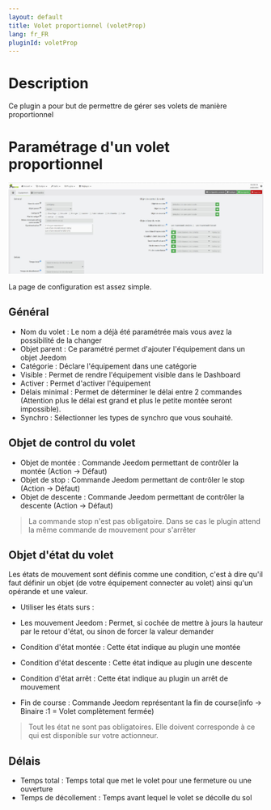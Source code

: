 ```yaml
---
layout: default
title: Volet proportionnel (voletProp)
lang: fr_FR
pluginId: voletProp
---
```


Description
===
Ce plugin a pour but de permettre de gérer ses volets de manière proportionnel

Paramétrage d'un volet proportionnel
===

![introduction01](../images/Configuration.jpg)

La page de configuration est assez simple.

Général
---

* Nom du volet : Le nom a déjà été paramétrée mais vous avez la possibilité de la changer
* Objet parent : Ce paramétré permet d'ajouter l'équipement dans un objet Jeedom
* Catégorie : Déclare l'équipement dans une catégorie
* Visible : Permet de rendre l'équipement visible dans le Dashboard
* Activer : Permet d'activer l'équipement
* Délais minimal : Permet de déterminer le délai entre 2 commandes (Attention plus le délai est grand et plus le petite montée seront impossible).
* Synchro : Sélectionner les types de synchro que vous souhaité.

Objet de control du volet
---

* Objet de montée : Commande Jeedom permettant de contrôler la montée (Action -> Défaut)
* Objet de stop  : Commande Jeedom permettant de contrôler le stop (Action -> Défaut)
* Objet de descente : Commande Jeedom permettant de contrôler la descente (Action -> Défaut)

> La commande stop n'est pas obligatoire. 
Dans se cas le plugin attend la même commande de mouvement pour s'arrêter 

Objet d'état du volet
---

Les états de mouvement sont définis comme une condition, c'est à dire qu'il faut définir un objet (de votre équipement connecter au volet) ainsi qu'un opérande et une valeur.
* Utiliser les états surs :
 * Les mouvement Jeedom : Permet, si cochée de mettre à jours la hauteur par le retour d'état, ou sinon de forcer la valeur demander

* Condition d'état montée : Cette état indique au plugin une montée
* Condition d'état descente  : Cette état indique au plugin une descente
* Condition d'état arrêt  : Cette état indique au plugin un arrêt de mouvement

* Fin de course  :  Commande Jeedom représentant la fin de course(info -> Binaire :1 = Volet complètement fermée)

> Tout les état ne sont pas obligatoires. 
Elle doivent corresponde à ce qui est disponible sur votre actionneur. 

Délais
---

* Temps total : Temps total que met le volet pour une fermeture ou une ouverture
* Temps de décollement : Temps avant lequel le volet se décolle du sol
